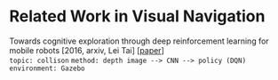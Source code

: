 # Related Work in Visual Navigation

Towards cognitive exploration through deep reinforcement learning for mobile robots \[2016, arxiv, Lei Tai\] \[[paper](https://arxiv.org/pdf/1610.01733.pdf)\]<br/>
`topic: collison`
`method: depth image --> CNN --> policy (DQN)`
`environment: Gazebo`

